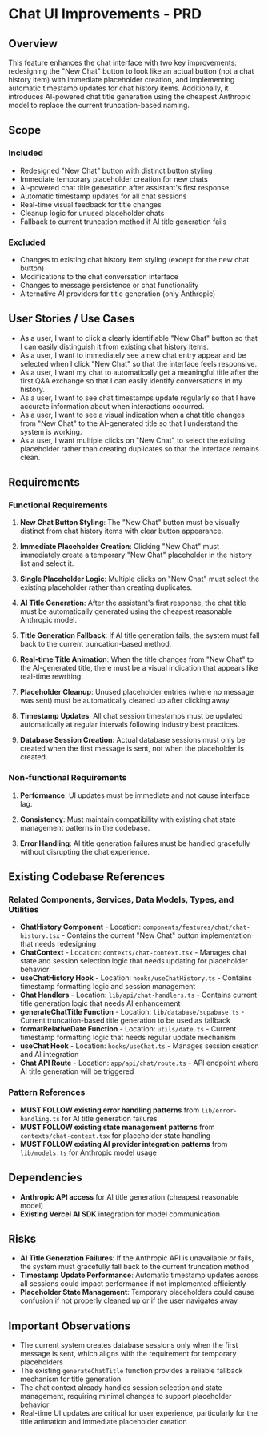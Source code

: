 # Chat UI Improvements - PRD

## Overview

This feature enhances the chat interface with two key improvements: redesigning the "New Chat" button to look like an actual button (not a chat history item) with immediate placeholder creation, and implementing automatic timestamp updates for chat history items. Additionally, it introduces AI-powered chat title generation using the cheapest Anthropic model to replace the current truncation-based naming.

## Scope

### Included

- Redesigned "New Chat" button with distinct button styling
- Immediate temporary placeholder creation for new chats
- AI-powered chat title generation after assistant's first response
- Automatic timestamp updates for all chat sessions
- Real-time visual feedback for title changes
- Cleanup logic for unused placeholder chats
- Fallback to current truncation method if AI title generation fails

### Excluded

- Changes to existing chat history item styling (except for the new chat button)
- Modifications to the chat conversation interface
- Changes to message persistence or chat functionality
- Alternative AI providers for title generation (only Anthropic)

## User Stories / Use Cases

- As a user, I want to click a clearly identifiable "New Chat" button so that I can easily distinguish it from existing chat history items.
- As a user, I want to immediately see a new chat entry appear and be selected when I click "New Chat" so that the interface feels responsive.
- As a user, I want my chat to automatically get a meaningful title after the first Q&A exchange so that I can easily identify conversations in my history.
- As a user, I want to see chat timestamps update regularly so that I have accurate information about when interactions occurred.
- As a user, I want to see a visual indication when a chat title changes from "New Chat" to the AI-generated title so that I understand the system is working.
- As a user, I want multiple clicks on "New Chat" to select the existing placeholder rather than creating duplicates so that the interface remains clean.

## Requirements

### Functional Requirements

1. **New Chat Button Styling**: The "New Chat" button must be visually distinct from chat history items with clear button appearance.

2. **Immediate Placeholder Creation**: Clicking "New Chat" must immediately create a temporary "New Chat" placeholder in the history list and select it.

3. **Single Placeholder Logic**: Multiple clicks on "New Chat" must select the existing placeholder rather than creating duplicates.

4. **AI Title Generation**: After the assistant's first response, the chat title must be automatically generated using the cheapest reasonable Anthropic model.

5. **Title Generation Fallback**: If AI title generation fails, the system must fall back to the current truncation-based method.

6. **Real-time Title Animation**: When the title changes from "New Chat" to the AI-generated title, there must be a visual indication that appears like real-time rewriting.

7. **Placeholder Cleanup**: Unused placeholder entries (where no message was sent) must be automatically cleaned up after clicking away.

8. **Timestamp Updates**: All chat session timestamps must be updated automatically at regular intervals following industry best practices.

9. **Database Session Creation**: Actual database sessions must only be created when the first message is sent, not when the placeholder is created.

### Non-functional Requirements

1. **Performance**: UI updates must be immediate and not cause interface lag.

2. **Consistency**: Must maintain compatibility with existing chat state management patterns in the codebase.

3. **Error Handling**: AI title generation failures must be handled gracefully without disrupting the chat experience.

## Existing Codebase References

### Related Components, Services, Data Models, Types, and Utilities

- **ChatHistory Component** - Location: `components/features/chat/chat-history.tsx` - Contains the current "New Chat" button implementation that needs redesigning
- **ChatContext** - Location: `contexts/chat-context.tsx` - Manages chat state and session selection logic that needs updating for placeholder behavior
- **useChatHistory Hook** - Location: `hooks/useChatHistory.ts` - Contains timestamp formatting logic and session management
- **Chat Handlers** - Location: `lib/api/chat-handlers.ts` - Contains current title generation logic that needs AI enhancement
- **generateChatTitle Function** - Location: `lib/database/supabase.ts` - Current truncation-based title generation to be used as fallback
- **formatRelativeDate Function** - Location: `utils/date.ts` - Current timestamp formatting logic that needs regular update mechanism
- **useChat Hook** - Location: `hooks/useChat.ts` - Manages session creation and AI integration
- **Chat API Route** - Location: `app/api/chat/route.ts` - API endpoint where AI title generation will be triggered

### Pattern References

- **MUST FOLLOW existing error handling patterns** from `lib/error-handling.ts` for AI title generation failures
- **MUST FOLLOW existing state management patterns** from `contexts/chat-context.tsx` for placeholder state handling
- **MUST FOLLOW existing AI provider integration patterns** from `lib/models.ts` for Anthropic model usage

## Dependencies

- **Anthropic API access** for AI title generation (cheapest reasonable model)
- **Existing Vercel AI SDK** integration for model communication

## Risks

- **AI Title Generation Failures**: If the Anthropic API is unavailable or fails, the system must gracefully fall back to the current truncation method
- **Timestamp Update Performance**: Automatic timestamp updates across all sessions could impact performance if not implemented efficiently
- **Placeholder State Management**: Temporary placeholders could cause confusion if not properly cleaned up or if the user navigates away

## Important Observations

- The current system creates database sessions only when the first message is sent, which aligns with the requirement for temporary placeholders
- The existing `generateChatTitle` function provides a reliable fallback mechanism for title generation
- The chat context already handles session selection and state management, requiring minimal changes to support placeholder behavior
- Real-time UI updates are critical for user experience, particularly for the title animation and immediate placeholder creation
